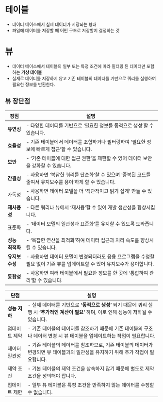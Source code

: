 # 테이블 
- 데이터 베이스에서 실제 데이터가 저장되는 형태
- 파일에 데이터를 저장할 때 어떤 구조로 저장할지 결정하는 것
# 뷰
- 데이터 베이스에서 테이블의 일부 또는 특정 조건에 따라 필터링 된 데이터만 포함하는 **가상 테이블**
- 실제로 데이터를 저장하지 않고 기존 테이블의 데이터를 기반으로 쿼리를 실행하여 필요한 정보를 반환한다.

## 뷰 장단점

| 장점         | 설명                                                                     |
| ---------- | ---------------------------------------------------------------------- |
| **유연성**    | - 다양한 데이터를 기반으로 ‘필요한 정보를 동적으로 생성’할 수 있습니다.                             |
| **효율성**    | - 기존 테이블에서 데이터를 조합하거나 필터링하여 ‘필요한 정보에 빠르게 접근’할 수 있습니다.                  |
| **보안**     | - ‘기존 테이블에 대한 접근 권한’을 제한할 수 있어 데이터 보안을 강화할 수 있습니다.                     |
| **간결성**    | - 사용하면 ‘복잡한 쿼리를 단순화’할 수 있으며 ‘중복된 코드를 줄여서 유지보수를 용이’하게 할 수 있습니다.         |
| 가독성        | - 사용하면 데이터 모델을 더 ‘직관적이고 읽기 쉽게’ 만들 수 있습니다.                              |
| **재사용성**   | - 다른 쿼리나 뷰에서 ‘재사용’할 수 있어 개발 생산성을 향상시킵니다.                               |
| 표준화        | - ‘데이터 모델의 일관성과 표준화’를 유지할 수 있도록 도와줍니다.                                 |
| **성능 최적화** | - ‘복잡한 연산을 최적화’하여 데이터 접근과 처리 속도를 향상시킬 수 있습니다.                          |
| **유지보수성**  | - 사용하면 데이터 모델이 변경되더라도 응용 프로그램을 수정할 필요 없이 기존 뷰를 업데이트할 수 있어 유지보수가 용이합니다. |
| **통합성**    | - 사용하면 여러 테이블에서 필요한 정보를 한 곳에 ‘통합하여 관리’할 수 있습니다.                        |

| 단점        | 설명                                                                                      |
| --------- | --------------------------------------------------------------------------------------- |
| **성능 저하** | - 실제 데이터를 기반으로 **‘동적으로 생성’** 되기 때문에 쿼리 실행 시 **‘추가적인 계산이 필요’** 하며, 이로 인해 성능이 저하될 수 있습니다. |
| 업데이트 제약   | - 기존 테이블의 데이터를 참조하기 때문에 기존 테이블의 구조나 데이터 변경 시 뷰 테이블을 업데이트하는 작업이 필요합니다.                   |
| 데이터 일관성   | - 기존 테이블의 데이터를 참조하므로, 기존 테이블의 데이터가 변경되면 뷰 테이블과의 일관성을 유지하기 위해 추가 작업이 필요합니다.              |
| 제약 조건     | - 기본 테이블의 제약 조건을 상속하지 않기 때문에 별도로 제약 조건을 정의해야 합니다.                                       |
| 업데이트 제한   | - 일부 뷰 테이블은 특정 조건을 만족하지 않는 데이터를 수정할 수 없습니다.                                             |